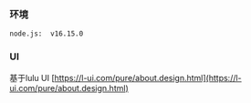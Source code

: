 ### 环境
```
node.js:  v16.15.0
```

### UI
基于lulu UI  [https://l-ui.com/pure/about.design.html](https://l-ui.com/pure/about.design.html)





